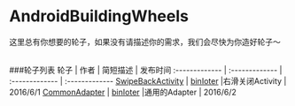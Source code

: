 # AndroidBuildingWheels
这里总有你想要的轮子，如果没有请描述你的需求，我们会尽快为你造好轮子～<br><br>

###轮子列表
轮子 | 作者 | 简短描述 | 发布时间
:------------- | :------------- | :------------- | :-------------
[SwipeBackActivity](https://github.com/binIoter/SwipeBackActivity) | [binIoter](https://github.com/binIoter) |右滑关闭Activity | 2016/6/1
[CommonAdapter](https://github.com/binIoter/CommonAdapter) | [binIoter](https://github.com/binIoter) |通用的Adapter | 2016/6/2
